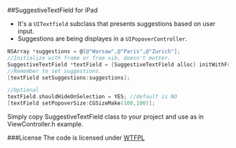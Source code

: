 ##SuggestiveTextField for iPad


* It's a `UITextfield` subclass that presents suggestions based on user input.
* Suggestions are being displayes in a `UIPopoverController`.

```objective-c
NSArray *suggestions = @[@"Warsaw",@"Paris",@"Zurich"];
//Initialize with frame or from xib, doesn't matter.
SuggestiveTextField *textField = [SuggestiveTextField alloc] initWithFrame:CGRectMake(0,0,100,30)];
//Remember to set suggestions.
[textField setSuggestions:suggestions];

//Optional
textField.shouldHideOnSelection = YES; //default is NO
[textField setPopoverSize:CGSizeMake(100,100)];
```

Simply copy SuggestiveTextField class to your project and use as in ViewController.h example.


###License
The code is licensed under [WTFPL](http://en.wikipedia.org/wiki/WTFPL)
